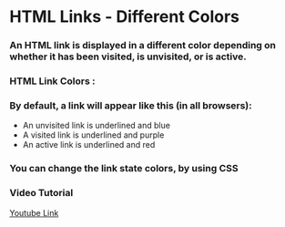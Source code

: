 # HTML Links - Different Colors
  
### An HTML link is displayed in a different color depending on whether it has been visited, is unvisited, or is active.  

### HTML Link Colors :  
### By default, a link will appear like this (in all browsers): 

- An unvisited link is underlined and blue    
- A visited link is underlined and purple    
- An active link is underlined and red  

### You can change the link state colors, by using CSS  

### Video Tutorial      
[Youtube Link](https://youtu.be/AgjW9GlwwM8?si=LbsokJonXB-qhPCz)
